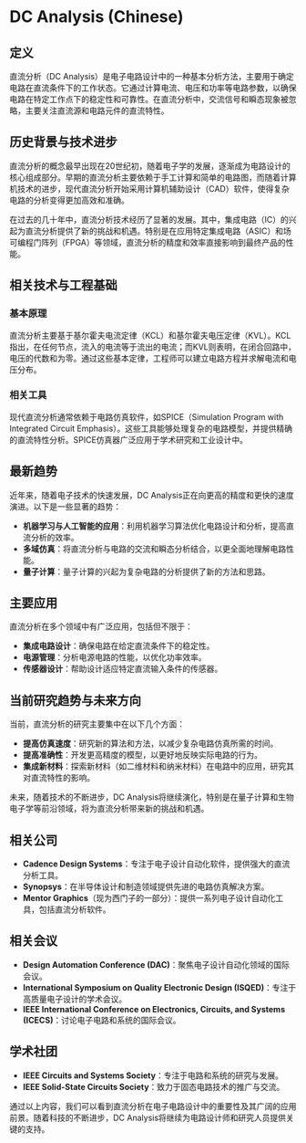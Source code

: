# DC Analysis (Chinese)

## 定义

直流分析（DC Analysis）是电子电路设计中的一种基本分析方法，主要用于确定电路在直流条件下的工作状态。它通过计算电流、电压和功率等电路参数，以确保电路在特定工作点下的稳定性和可靠性。在直流分析中，交流信号和瞬态现象被忽略，主要关注直流源和电路元件的直流特性。

## 历史背景与技术进步

直流分析的概念最早出现在20世纪初，随着电子学的发展，逐渐成为电路设计的核心组成部分。早期的直流分析主要依赖于手工计算和简单的电路图，而随着计算机技术的进步，现代直流分析开始采用计算机辅助设计（CAD）软件，使得复杂电路的分析变得更加高效和准确。

在过去的几十年中，直流分析技术经历了显著的发展。其中，集成电路（IC）的兴起为直流分析提供了新的挑战和机遇。特别是在应用特定集成电路（ASIC）和场可编程门阵列（FPGA）等领域，直流分析的精度和效率直接影响到最终产品的性能。

## 相关技术与工程基础

### 基本原理

直流分析主要基于基尔霍夫电流定律（KCL）和基尔霍夫电压定律（KVL）。KCL指出，在任何节点，流入的电流等于流出的电流；而KVL则表明，在闭合回路中，电压的代数和为零。通过这些基本定律，工程师可以建立电路方程并求解电流和电压分布。

### 相关工具

现代直流分析通常依赖于电路仿真软件，如SPICE（Simulation Program with Integrated Circuit Emphasis）。这些工具能够处理复杂的电路模型，并提供精确的直流特性分析。SPICE仿真器广泛应用于学术研究和工业设计中。

## 最新趋势

近年来，随着电子技术的快速发展，DC Analysis正在向更高的精度和更快的速度演进。以下是一些显著的趋势：

- **机器学习与人工智能的应用**：利用机器学习算法优化电路设计和分析，提高直流分析的效率。
- **多域仿真**：将直流分析与电路的交流和瞬态分析结合，以更全面地理解电路性能。
- **量子计算**：量子计算的兴起为复杂电路的分析提供了新的方法和思路。

## 主要应用

直流分析在多个领域中有广泛应用，包括但不限于：

- **集成电路设计**：确保电路在给定直流条件下的稳定性。
- **电源管理**：分析电源电路的性能，以优化功率效率。
- **传感器设计**：帮助设计适应特定直流输入条件的传感器。

## 当前研究趋势与未来方向

当前，直流分析的研究主要集中在以下几个方面：

- **提高仿真速度**：研究新的算法和方法，以减少复杂电路仿真所需的时间。
- **提高准确性**：开发更高精度的模型，以更好地反映实际电路的行为。
- **集成新材料**：探索新材料（如二维材料和纳米材料）在电路中的应用，研究其对直流特性的影响。

未来，随着技术的不断进步，DC Analysis将继续演化，特别是在量子计算和生物电子学等前沿领域，将为直流分析带来新的挑战和机遇。

## 相关公司

- **Cadence Design Systems**：专注于电子设计自动化软件，提供强大的直流分析工具。
- **Synopsys**：在半导体设计和制造领域提供先进的电路仿真解决方案。
- **Mentor Graphics**（现为西门子的一部分）：提供一系列电子设计自动化工具，包括直流分析软件。

## 相关会议

- **Design Automation Conference (DAC)**：聚焦电子设计自动化领域的国际会议。
- **International Symposium on Quality Electronic Design (ISQED)**：专注于高质量电子设计的学术会议。
- **IEEE International Conference on Electronics, Circuits, and Systems (ICECS)**：讨论电子电路和系统的国际会议。

## 学术社团

- **IEEE Circuits and Systems Society**：专注于电路和系统的研究与发展。
- **IEEE Solid-State Circuits Society**：致力于固态电路技术的推广与交流。

通过以上内容，我们可以看到直流分析在电子电路设计中的重要性及其广阔的应用前景。随着科技的不断进步，DC Analysis将继续为电路设计师和研究人员提供关键的支持。